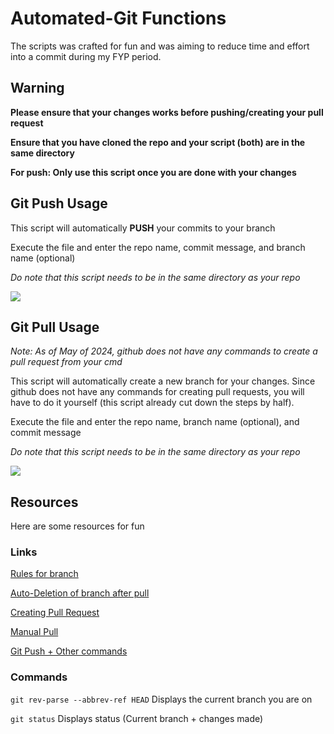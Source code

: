 # Automated-Git Functions


The scripts was crafted for fun and was aiming to reduce time and effort into a commit during my FYP period.


## Warning


**Please ensure that your changes works before pushing/creating your pull request**


**Ensure that you have cloned the repo and your script (both) are in the same directory**


**For push: Only use this script once you are done with your changes**


## Git Push Usage


This script will automatically **PUSH** your commits to your branch


Execute the file and enter the repo name, commit message, and branch name (optional)


*Do note that this script needs to be in the same directory as your repo*


![](https://imgur.com/EVAnWwV.png)


## Git Pull Usage


*Note: As of May of 2024, github does not have any commands to create a pull request from your cmd*


This script will automatically create a new branch for your changes. Since github does not have any commands for creating pull requests, you will have to do it yourself (this script already cut down the steps by half).


Execute the file and enter the repo name, branch name (optional), and commit message


*Do note that this script needs to be in the same directory as your repo*


![](https://imgur.com/bVuHnNJ.png)


## Resources


Here are some resources for fun


### Links


[Rules for branch](https://docs.github.com/en/repositories/configuring-branches-and-merges-in-your-repository/managing-rulesets/about-rulesets)


[Auto-Deletion of branch after pull](https://docs.github.com/en/repositories/configuring-branches-and-merges-in-your-repository/configuring-pull-request-merges/managing-the-automatic-deletion-of-branches)


[Creating Pull Request](https://docs.github.com/en/pull-requests/collaborating-with-pull-requests/proposing-changes-to-your-work-with-pull-requests/creating-a-pull-request)


[Manual Pull](https://gist.github.com/ross-spencer/9c5c1f59212638c7c891d393087db6d1)


[Git Push + Other commands](https://github.com/git-guides/git-push)


### Commands


`git rev-parse --abbrev-ref HEAD` Displays the current branch you are on


`git status` Displays status (Current branch + changes made)
